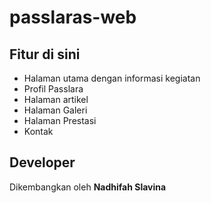 # passlaras-web

## Fitur di sini
- Halaman utama dengan informasi kegiatan
- Profil Passlara
- Halaman artikel
- Halaman Galeri
- Halaman Prestasi
- Kontak

## Developer
Dikembangkan oleh **Nadhifah Slavina**
